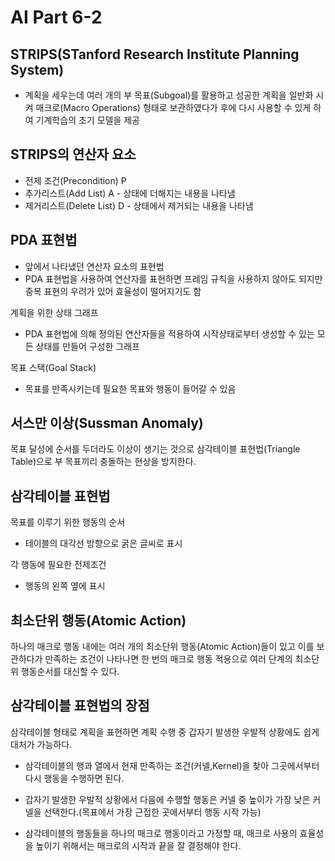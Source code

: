 # AI Part 6-2

## STRIPS(STanford Research Institute Planning System)
- 계획을 세우는데 여러 개의 부 목표(Subgoal)를 활용하고 성공한 계획을 일반화 시켜 매크로(Macro Operations) 헝태로 보관하였다가 후에 다시 사용할 수 있게 하여 기계학습의 초기 모델을 제공

## STRIPS의 연산자 요소
- 전제 조건(Precondition) P
- 추가리스트(Add List) A - 상태에 더해지는 내용을 나타냄
- 제거리스트(Delete List) D - 상태에서 제거되는 내용을 나타냄

## PDA 표현법
- 앞에서 나타냈던 연산자 요소의 표현법
- PDA 표현법을 사용하여 연산자를 표현하면 프레임 규칙을 사용하지 않아도 되지만 중복 표현의 우려가 있어 효율성이 떨어지기도 함

계획을 위한 상태 그래프
- PDA 표현법에 의해 정의된 연산자들을 적용하여 시작상태로부터 생성할 수 있는 모든 상태를 만들어 구성한 그래프

목표 스택(Goal Stack)
- 목표를 만족시키는데 필요한 목표와 행동이 들어갈 수 있음

## 서스만 이상(Sussman Anomaly)
목표 달성에 순서를 두더라도 이상이 생기는 것으로 삼각테이블 표현법(Triangle Table)으로 부 목표끼리 충돌하는 현상을 방지한다.

## 삼각테이블 표현법
목표를 이루기 위한 행동의 순서
- 테이블의 대각선 방향으로 굵은 글씨로 표시

각 행동에 필요한 전제조건
- 행동의 왼쪽 옆에 표시

## 최소단위 행동(Atomic Action)
하나의 매크로 행동 내에는 여러 개의 최소단위 행동(Atomic Action)들이 있고 이를 보관하다가 만족하는 조건이 나타나면 한 번의 매크로 행동 적용으로 여러 단계의 최소단위 행동순서를 대신할 수 있다.

## 삼각테이블 표현법의 장점
삼각테이블 형태로 계획을 표현하면 계획 수행 중 갑자기 발생한 우발적 상황에도 쉽게 대처가 가능하다.
- 삼각테이블의 행과 열에서 현재 만족하는 조건(커넬,Kernel)을 찾아 그곳에서부터 다시 행동을 수행하면 된다.

- 갑자기 발생한 우발적 상황에서 다음에 수행할 행동은 커넬 중 높이가 가장 낮은 커넬을 선택한다.(목표에서 가장 근접한 곳에서부터 행동 시작 가능)

- 삼각테이블의 행동들을 하나의 매크로 행동이라고 가정할 때, 매크로 사용의 효율성을 높이기 위해서는 매크로의 시작과 끝을 잘 결정해야 한다.
